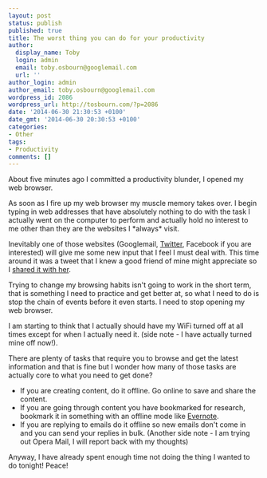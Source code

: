 ```yaml
---
layout: post
status: publish
published: true
title: The worst thing you can do for your productivity
author:
  display_name: Toby
  login: admin
  email: toby.osbourn@googlemail.com
  url: ''
author_login: admin
author_email: toby.osbourn@googlemail.com
wordpress_id: 2086
wordpress_url: http://tosbourn.com/?p=2086
date: '2014-06-30 21:30:53 +0100'
date_gmt: '2014-06-30 20:30:53 +0100'
categories:
- Other
tags:
- Productivity
comments: []
---
```

<p>About five minutes ago I committed a productivity blunder, I opened my web browser.</p>
<p>As soon as I fire up my web browser my muscle memory takes over. I begin typing in web addresses that have absolutely nothing to do with the task I actually went on the computer to perform and actually hold no interest to me other than they are the websites I *always* visit.</p>
<p>Inevitably one of those websites (Googlemail, <a href="http://twitter.com/tosbourn" target="_blank">Twitter</a>, Facebook if you are interested) will give me some new input that I feel I must deal with. This time around it was a tweet that I knew a good friend of mine might appreciate so I <a href="https://twitter.com/tosbourn/status/483706053822271488">shared it with her</a>.</p>
<p>Trying to change my browsing habits isn't going to work in the short term, that is something I need to practice and get better at, so what I need to do is stop the chain of events before it even starts. I need to stop opening my web browser.</p>
<p>I am starting to think that I actually should have my WiFi turned off at all times except for when I actually need it. (side note - I have actually turned mine off now!).</p>
<p>There are plenty of tasks that require you to browse and get the latest information and that is fine but I wonder how many of those tasks are actually core to what you need to get done?</p>
<ul>
<li>If you are creating content, do it offline. Go online to save and share the content.</li>
<li>If you are going through content you have bookmarked for research, bookmark it in something with an offline mode like <a href="https://evernote.com/" target="_blank">Evernote</a>.</li>
<li>If you are replying to emails do it offline so new emails don't come in and you can send your replies in bulk. (Another side note - I am trying out Opera Mail, I will report back with my thoughts)</li>
</ul>
<p>Anyway, I have already spent enough time not doing the thing I wanted to do tonight! Peace!</p>
